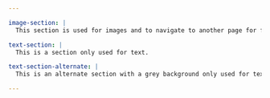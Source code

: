 ```yaml
---

image-section: |
  This section is used for images and to navigate to another page for further information.

text-section: |
  This is a section only used for text.

text-section-alternate: |
  This is an alternate section with a grey background only used for text.

---
```

